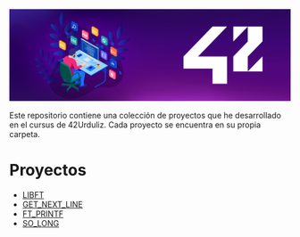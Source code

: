 
<img width="1215" alt="Screen_Shot" src="https://github.com/Jcamil097/42course/blob/main/header_002_.png">

<p>
Este repositorio contiene una colección de proyectos que he desarrollado en el cursus de 42Urduliz. Cada proyecto se encuentra en su propia carpeta.
</p>

<h1>Proyectos</h1>

<ul>
  <li><a href="https://github.com/Jcamil097/42course/tree/main/libft">LIBFT</a></li>
  <li><a href="https://github.com/Jcamil097/42course/tree/main/get_next_line"> GET_NEXT_LINE</a></li>
  <li><a href="https://github.com/Jcamil097/42course/tree/main/ft_printf">FT_PRINTF</a></li>
  <li><a href="https://github.com/Jcamil097/42course/tree/main/soLong">SO_LONG</a></li>
</ul>


